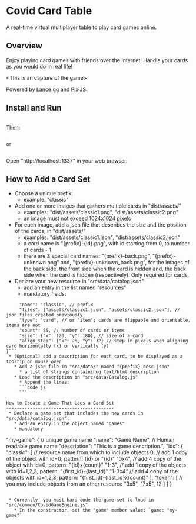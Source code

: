 Covid Card Table
================

A real-time virtual multiplayer table to play card games online.

Overview
--------

Enjoy playing card games with friends over the Internet!
Handle your cards as you would do in real life!

\<This is an capture of the game\>

Powered by [Lance.gg](http://lance.gg/) and [PixiJS](https://www.pixijs.com/).

Install and Run
---------------

```npm install
```
Then:
```npm start
```
or
```PORT=1337 npm start
```

Open "http://localhost:1337" in your web browser.


How to Add a Card Set
---------------------

 * Choose a unique prefix:
   * example: "classic"
 * Add one or more images that gathers multiple cards in "dist/assets/"
   * examples: "dist/assets/classic1.png", "dist/assets/classic2.png"
   * an image must not exceed 1024x1024 pixels
 * For each image, add a json file that describes the size and the position of the cards, in "dist/assets/"
   * examples: "dist/assets/classic1.json", "dist/assets/classic2.json"
   * a card name is "{prefix}-{id}.png", with id starting from 0, to number of cards - 1
   * there are 3 special card names: "{prefix}-back.png", "{prefix}-unknown.png" and, "{prefix}-unknown\_back.png", for the images of the back side, the front side when the card is hidden and, the back side when the card is hidden (respectively). Only required for cards.
 * Declare your new resource in "src/data/catalog.json"
   * add an entry in the list named "resources"
   * mandatory fields:
```{
     "name": "classic", // prefix
     "files": ["assets/classic1.json", "assets/classic2.json"], // json files created previously
     "type": "card", // or "item"; cards are flippable and orientable, items are not
     "count": 55, // number of cards or items
     "size": {"x": 120, "y": 180}, // size of a card
     "align_step": {"x": 28, "y": 32} // step in pixels when aligning card horizontally (x) or vertically (y)
}```
 * (Optional) add a description for each card, to be displayed as a tooltip on mouse over
   * Add a json file in "src/data/" named "{prefix}-desc.json"
     * a list of strings containinng text/html description
   * Load the description in "src/data/Catalog.js"
     * Append the lines:
     ```code js
     ```

How to Create a Game That Uses a Card Set
-----------------------------------------
 * Declare a game set that includes the new cards in "src/data/catalog.json":
   * add an entry in the object named "games"
   * mandatory
```
"my-game": { // unique game name
  "name": "Game Name", // Human readable game name
  "description": "This is a game description.",
  "ids": {
    "classic": [ // resource name from which to include objects
      0,      // add 1 copy of the object with id=0;       pattern: {id} or "{id}"
      "0x4",  // add 4 copy of the object with id=0;       pattern: "{id}x{count}"
      "1-3",  // add 1 copy of the objects with id=1,2,3;  pattern: "{first_id}-{last_id}"
      "1-3x4" // add 4 copy of the objects with id=1,2,3;  pattern: "{first_id}-{last_id}x{count}"
    ],
    "token": [ // you may include objects from an other resource
      "3x5", "7x5", 12
    ]
  ]
}
```

 * Currently, you must hard-code the game-set to load in "src/common/CovidGameEngine.js"
   * In the constructor, set the "game" member value: `game: "my-game"`
